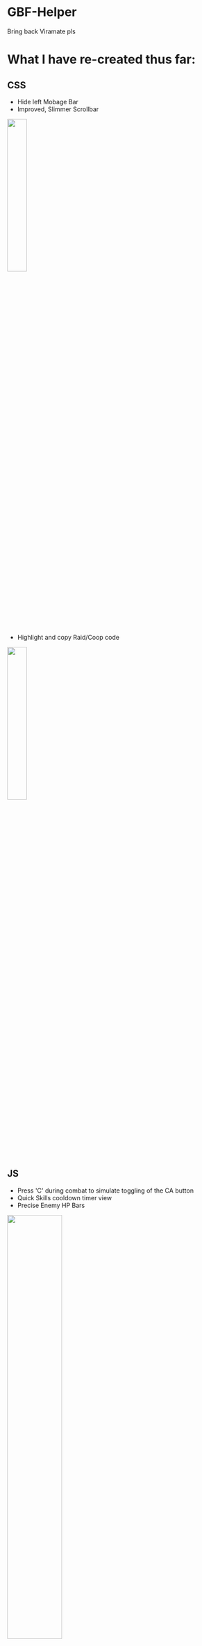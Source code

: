 # GBF-Helper
Bring back Viramate pls

# What I have re-created thus far:
 
## **CSS**
* Hide left Mobage Bar
* Improved, Slimmer Scrollbar
<img width="30%" height="30%" src="https://raw.githubusercontent.com/Nirvaxstiel/GBF-Helper/master/Keimate/images/mobagescrollbars.png">

* Highlight and copy Raid/Coop code
<img width="30%" height="30%" src="https://raw.githubusercontent.com/Nirvaxstiel/GBF-Helper/master/Keimate/images/raidcodes.png">

## **JS**
* Press 'C' during combat to simulate toggling of the CA button
* Quick Skills cooldown timer view
* Precise Enemy HP Bars
<img width="50%" height="50%" src="https://raw.githubusercontent.com/Nirvaxstiel/GBF-Helper/master/Keimate/images/battleui.png">

* Press 'R' whilst traversing through inventory weapons/summons to reset "+Mark" bonuses
* Press 'Spacebar' to accept transactional actions;
  - Trading
  - Upgrading Weapons
  - Uncapping Weapons
  - Buying
  - Accept/Ok
  
## **Work In Progress**
* Add Item tracking bar

# How to import:
1. Download Keimate folder
2. Open Chrome > Extensions (Enable Developers Mode)

<img width="30%" height="30%" src="https://raw.githubusercontent.com/Nirvaxstiel/GBF-Helper/master/Keimate/images/images/toExtensions.png">
<img width="30%" height="30%" src="https://raw.githubusercontent.com/Nirvaxstiel/GBF-Helper/master/Keimate/images/developermode.PNG">

3. Load Unpacked
<img width="30%" height="30%" src="https://raw.githubusercontent.com/Nirvaxstiel/GBF-Helper/master/Keimate/images/loadunpacked.PNG">

4. Choose the Keimate Folder
<img width="30%" height="30%" src="https://raw.githubusercontent.com/Nirvaxstiel/GBF-Helper/master/Keimate/images/keimatefolder.jpg">

5. ??? --> Profit

# Example of extensions (If you only want the CSS elements and avoid the scripts)
* [User Javascript and CSS](https://chrome.google.com/webstore/detail/user-javascript-and-css/nbhcbdghjpllgmfilhnhkllmkecfmpld)

# Existing Problems:
* Co-op/Co-op Raid code opens Raid information dialog before copying.
  - Try to Ctrl + C fast for now

